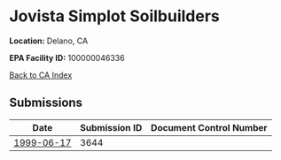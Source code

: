 # Jovista Simplot Soilbuilders

**Location:** Delano, CA

**EPA Facility ID:** 100000046336

[Back to CA Index](../../index.md)

## Submissions

| Date | Submission ID | Document Control Number |
|------|--------------|-------------------------|
| [1999-06-17](submissions/3644.md) | 3644 |  |
